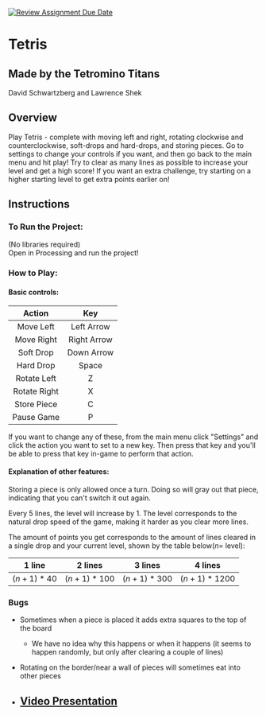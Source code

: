[![Review Assignment Due Date](https://classroom.github.com/assets/deadline-readme-button-24ddc0f5d75046c5622901739e7c5dd533143b0c8e959d652212380cedb1ea36.svg)](https://classroom.github.com/a/syDSSnTt)
# Tetris

## Made by the Tetromino Titans 
David Schwartzberg and Lawrence Shek

## Overview
Play Tetris - complete with moving left and right, rotating clockwise and counterclockwise, soft-drops and hard-drops, and storing pieces. Go to settings to change your controls if you want, and then go back to the main menu and hit play! Try to clear as many lines as possible to increase your level and get a high score! If you want an extra challenge, try starting on a higher starting level to get extra points earlier on!

## Instructions

### To Run the Project: 
(No libraries required) <br>
Open in Processing and run the project!

### How to Play:

#### Basic controls:
| Action | Key |
|:------:|:---:|
| Move Left | Left Arrow |
| Move Right | Right Arrow |
| Soft Drop | Down Arrow |
| Hard Drop | Space |
| Rotate Left | Z |
| Rotate Right | X |
| Store Piece | C |
| Pause Game | P | 

If you want to change any of these, from the main menu click "Settings" and click the action you want to set to a new key. Then press that key and you'll be able to press that key in-game to perform that action. <br>

#### Explanation of other features: 
Storing a piece is only allowed once a turn. Doing so will gray out that piece, indicating that you can't switch it out again. <br>

Every 5 lines, the level will increase by 1. The level corresponds to the natural drop speed of the game, making it harder as you clear more lines. <br>

The amount of points you get corresponds to the amount of lines cleared in a single drop and your current level, shown by the table below($n=$ level): <br>

| 1 line | 2 lines | 3 lines | 4 lines |
|:------:|:-------:|:-------:|:-------:|
|$(n+1)*40$|$(n+1)*100$|$(n+1)*300$|$(n+1)*1200$|


### Bugs
- Sometimes when a piece is placed it adds extra squares to the top of the board
  - We have no idea why this happens or when it happens (it seems to happen randomly, but only after clearing a couple of lines)
- Rotating on the border/near a wall of pieces will sometimes eat into other pieces

- ## [Video Presentation](https://drive.google.com/file/d/1KItV9IXt0gwXrcgZi2gb-de3LABWR3qz/view?usp=drive_link)
